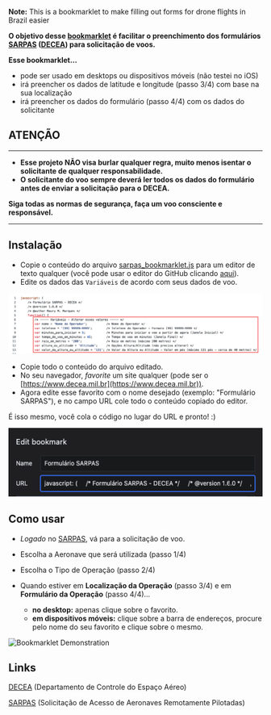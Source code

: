 **Note:** This is a bookmarklet to make filling out forms for drone flights in Brazil easier

**O objetivo desse [bookmarklet](https://pt.wikipedia.org/wiki/Bookmarklet) é facilitar o preenchimento dos formulários [SARPAS](https://servicos.decea.mil.br/sarpas) ([DECEA](https://www.decea.mil.br)) para solicitação de voos.**

**Esse bookmarklet...**

- pode ser usado em desktops ou dispositivos móveis (não testei no iOS)
- irá preencher os dados de latitude e longitude (passo 3/4) com base na sua localização
- irá preencher os dados do formulário (passo 4/4) com os dados do solicitante

## ATENÇÃO

---

- **Esse projeto NÃO visa burlar qualquer regra, muito menos isentar o solicitante de qualquer responsabilidade.**
- **O solicitante do voo sempre deverá ler todos os dados do formulário antes de enviar a solicitação para o DECEA.**

**Siga todas as normas de segurança, faça um voo consciente e responsável.**

---

## Instalação

- Copie o conteúdo do arquivo [sarpas_bookmarklet.js](https://github.com/maurymmarques/sarpas_bookmarklet/blob/master/sarpas_bookmarklet.js) para um editor de texto qualquer (você pode usar o editor do GitHub clicando [aqui](https://github.com/maurymmarques/sarpas_bookmarklet/edit/master/sarpas_bookmarklet.js)).
- Edite os dados das `Variáveis` de acordo com seus dados de voo.

![Variables Screenshot](https://github.com/maurymmarques/sarpas_bookmarklet/raw/master/media/variables_screenshot.png)

- Copie todo o conteúdo do arquivo editado.
- No seu navegador, *favorite* um site qualquer (pode ser o [https://www.decea.mil.br](https://www.decea.mil.br)).
- Agora edite esse favorito com o nome desejado (exemplo: "Formulário SARPAS"), e no campo URL cole todo o conteúdo copiado do editor.

É isso mesmo, você cola o código no lugar do URL e pronto! :)

![Bookmark Screenshot](https://github.com/maurymmarques/sarpas_bookmarklet/raw/master/media/bookmark_screenshot.png)

## Como usar

- *Logado* no [SARPAS](https://servicos.decea.mil.br/sarpas), vá para a solicitação de voo. 
- Escolha a Aeronave que será utilizada (passo 1/4)
- Escolha o Tipo de Operação (passo 2/4)
- Quando estiver em **Localização da Operação** (passo 3/4) e em **Formulário da Operação** (passo 4/4)...
    
    - **no desktop:** apenas clique sobre o favorito.
    - **em dispositivos móveis:** clique sobre a barra de endereços, procure pelo nome do seu favorito e clique sobre o mesmo.

![Bookmarklet Demonstration](https://github.com/maurymmarques/sarpas_bookmarklet/raw/master/media/bookmarklet_demonstration.gif)

## Links

[DECEA](https://www.decea.mil.br) (Departamento de Controle do Espaço Aéreo)

[SARPAS](https://servicos.decea.mil.br/sarpas) (Solicitação de Acesso de Aeronaves Remotamente Pilotadas)